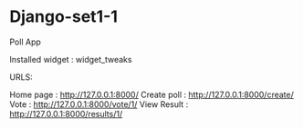 # Django-set1-1
Poll App

Installed widget : widget_tweaks

URLS:

Home page : http://127.0.0.1:8000/
Create poll : http://127.0.0.1:8000/create/
Vote : http://127.0.0.1:8000/vote/1/
View Result : http://127.0.0.1:8000/results/1/
